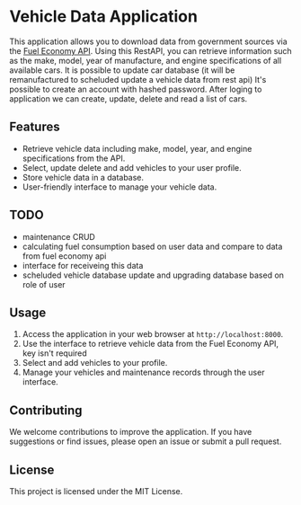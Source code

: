 # Vehicle Data Application

This application allows you to download data from government sources via the [Fuel Economy API](https://www.fueleconomy.gov/feg/ws/index.shtml). Using this RestAPI, you can retrieve information such as the make, model, year of manufacture, and engine specifications of all available cars. It is possible to update car database (it will be remanufactured to scheluded update a vehicle data from rest api)
It's possible to create an account with hashed password. After loging to application we can create, update, delete and read a list of cars.

## Features

- Retrieve vehicle data including make, model, year, and engine specifications from the API.
- Select, update delete and add vehicles to your user profile.
- Store vehicle data in a database.
- User-friendly interface to manage your vehicle data.

## TODO
- maintenance CRUD
- calculating fuel consumption based on user data and compare to data from fuel economy api
- interface for receiveing this data
- scheluded vehicle database update and upgrading database based on role of user
## Usage

1. Access the application in your web browser at `http://localhost:8000`.
2. Use the interface to retrieve vehicle data from the Fuel Economy API, key isn't required
3. Select and add vehicles to your profile.
4. Manage your vehicles and maintenance records through the user interface.

## Contributing

We welcome contributions to improve the application. If you have suggestions or find issues, please open an issue or submit a pull request.

## License

This project is licensed under the MIT License.
